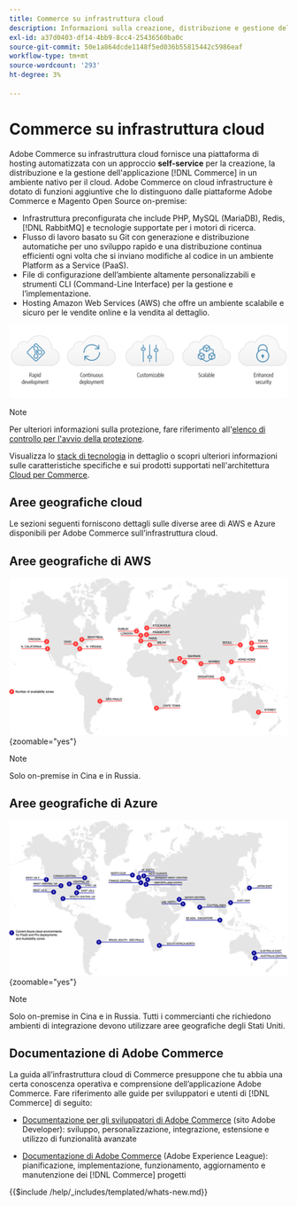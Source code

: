 ```yaml
---
title: Commerce su infrastruttura cloud
description: Informazioni sulla creazione, distribuzione e gestione dell’infrastruttura cloud per Commerce.
exl-id: a37d0403-df14-4bb9-8cc4-25436560ba0c
source-git-commit: 50e1a864dcde1148f5ed036b55815442c5986eaf
workflow-type: tm+mt
source-wordcount: '293'
ht-degree: 3%

---
```



# Commerce su infrastruttura cloud

Adobe Commerce su infrastruttura cloud fornisce una piattaforma di hosting automatizzata con un approccio **self-service** per la creazione, la distribuzione e la gestione dell&#39;applicazione [!DNL Commerce] in un ambiente nativo per il cloud. Adobe Commerce on cloud infrastructure è dotato di funzioni aggiuntive che lo distinguono dalle piattaforme Adobe Commerce e Magento Open Source on-premise:

- Infrastruttura preconfigurata che include PHP, MySQL (MariaDB), Redis, [!DNL RabbitMQ] e tecnologie supportate per i motori di ricerca.
- Flusso di lavoro basato su Git con generazione e distribuzione automatiche per uno sviluppo rapido e una distribuzione continua efficienti ogni volta che si inviano modifiche al codice in un ambiente Platform as a Service (PaaS).
- File di configurazione dell’ambiente altamente personalizzabili e strumenti CLI (Command-Line Interface) per la gestione e l’implementazione.
- Hosting Amazon Web Services (AWS) che offre un ambiente scalabile e sicuro per le vendite online e la vendita al dettaglio.

![Vantaggi per il cloud](../assets/CloudBenefits.svg)

>[!NOTE]
>
>Per ulteriori informazioni sulla protezione, fare riferimento all&#39;[elenco di controllo per l&#39;avvio della protezione](https://experienceleague.adobe.com/en/docs/commerce-on-cloud/user-guide/launch/checklist#security-configuration).

Visualizza lo [stack di tecnologia](architecture/tech-stack.md) in dettaglio o scopri ulteriori informazioni sulle caratteristiche specifiche e sui prodotti supportati nell&#39;architettura [Cloud per Commerce](architecture/cloud-architecture.md).

<div id="recs-overview-body-1"></div>
<div id="recs-overview-body-2"></div>
<div id="recs-overview-body-3"></div>
<div id="recs-overview-body-4"></div>
<div id="recs-overview-body-5"></div>
<div id="recs-overview-body-6"></div>

## Aree geografiche cloud

Le sezioni seguenti forniscono dettagli sulle diverse aree di AWS e Azure disponibili per Adobe Commerce sull’infrastruttura cloud.

## Aree geografiche di AWS

![Diagramma che mostra le aree geografiche di AWS](../assets/aws-regions.svg){zoomable="yes"}

>[!NOTE]
>
> Solo on-premise in Cina e in Russia.

## Aree geografiche di Azure

![Diagramma che mostra le aree geografiche di Azure](../assets/azure-regions.svg){zoomable="yes"}

>[!NOTE]
>
> Solo on-premise in Cina e in Russia. Tutti i commercianti che richiedono ambienti di integrazione devono utilizzare aree geografiche degli Stati Uniti.

## Documentazione di Adobe Commerce

La guida all’infrastruttura cloud di Commerce presuppone che tu abbia una certa conoscenza operativa e comprensione dell’applicazione Adobe Commerce. Fare riferimento alle guide per sviluppatori e utenti di [!DNL Commerce] di seguito:

- [Documentazione per gli sviluppatori di Adobe Commerce](https://developer.adobe.com/commerce/docs/) (sito Adobe Developer): sviluppo, personalizzazione, integrazione, estensione e utilizzo di funzionalità avanzate

- [Documentazione di Adobe Commerce](https://experienceleague.adobe.com/docs/commerce.html) (Adobe Experience League): pianificazione, implementazione, funzionamento, aggiornamento e manutenzione dei [!DNL Commerce] progetti

{{$include /help/_includes/templated/whats-new.md}}

<!-- Last updated from includes: 2025-10-10 20:36:31 -->
